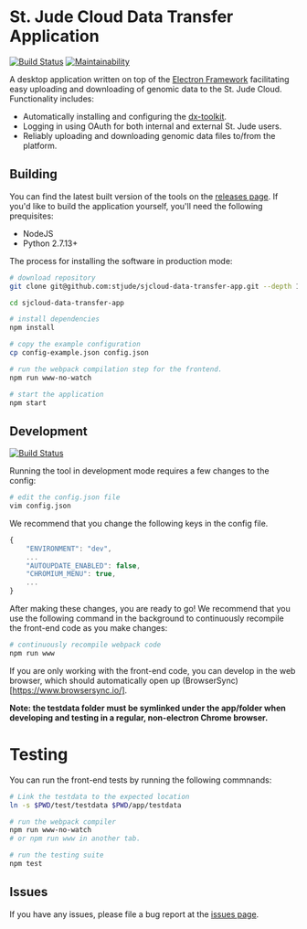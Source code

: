 

St. Jude Cloud Data Transfer Application
========================================

[![Build Status](https://travis-ci.org/stjude/sjcloud-data-transfer-app.svg?branch=master)](https://travis-ci.org/stjude/sjcloud-data-transfer-app) [![Maintainability](https://api.codeclimate.com/v1/badges/ce7eed7d778bf50ac81a/maintainability)](https://codeclimate.com/github/stjude/sjcloud-data-transfer-app/maintainability) 

A desktop application written on top of the [Electron Framework](https://electron.atom.io/) facilitating easy uploading and downloading of genomic data to the  St. Jude Cloud. Functionality includes:

* Automatically installing and configuring the [dx-toolkit](https://github.com/dnanexus/dx-toolkit).
* Logging in using OAuth for both internal and external St. Jude users.
* Reliably uploading and downloading genomic data files to/from the platform.


Building
-------

You can find the latest built version of the tools on the [releases page](https://github.com/stjude/sjcloud-data-transfer-app/releases). If you'd like to build the application yourself, you'll need the following prequisites:

* NodeJS
* Python 2.7.13+

The process for installing the software in production mode:

```bash
# download repository
git clone git@github.com:stjude/sjcloud-data-transfer-app.git --depth 1

cd sjcloud-data-transfer-app

# install dependencies
npm install

# copy the example configuration
cp config-example.json config.json 

# run the webpack compilation step for the frontend.
npm run www-no-watch

# start the application
npm start
```

Development
-----------

[![Build Status](https://travis-ci.org/stjude/sjcloud-data-transfer-app.svg?branch=development)](https://travis-ci.org/stjude/sjcloud-data-transfer-app)


Running the tool in development mode requires a few changes to the config:

```bash
# edit the config.json file
vim config.json
```

We recommend that you change the following keys in the config
 file.

```javascript
{
    "ENVIRONMENT": "dev",
    ...
    "AUTOUPDATE_ENABLED": false,
    "CHROMIUM_MENU": true,
    ...
}
```

After making these changes, you are ready to go! We recommend that you use the following command in the background to continuously recompile the front-end code as you make changes:

```bash
# continuously recompile webpack code
npm run www
```

If you are only working with the front-end code, you can develop in the web browser, which should automatically open up (BrowserSync)[https://www.browsersync.io/]. 

**Note: the testdata folder must be symlinked under the app/folder when developing and testing in a regular, non-electron Chrome browser.**

Testing
=======

You can run the front-end tests by running the following commnands:


```bash
# Link the testdata to the expected location
ln -s $PWD/test/testdata $PWD/app/testdata

# run the webpack compiler
npm run www-no-watch 
# or npm run www in another tab.

# run the testing suite
npm test
```

Issues
------

If you have any issues, please file a bug report at the [issues page](https://github.com/stjude/sjcloud-data-transfer-app/issues).
